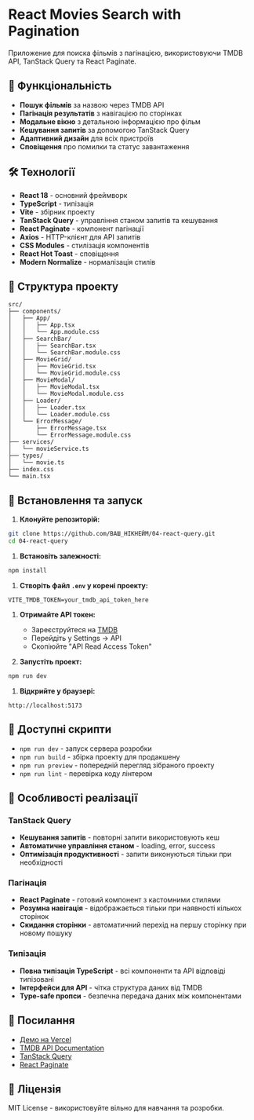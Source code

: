 # React Movies Search with Pagination

Приложение для поиска фільмів з пагінацією, використовуючи TMDB API, TanStack Query та React Paginate.

## 🚀 Функціональність

- **Пошук фільмів** за назвою через TMDB API
- **Пагінація результатів** з навігацією по сторінках
- **Модальне вікно** з детальною інформацією про фільм
- **Кешування запитів** за допомогою TanStack Query
- **Адаптивний дизайн** для всіх пристроїв
- **Сповіщення** про помилки та статус завантаження

## 🛠 Технології

- **React 18** - основний фреймворк
- **TypeScript** - типізація
- **Vite** - збірник проекту
- **TanStack Query** - управління станом запитів та кешування
- **React Paginate** - компонент пагінації
- **Axios** - HTTP-клієнт для API запитів
- **CSS Modules** - стилізація компонентів
- **React Hot Toast** - сповіщення
- **Modern Normalize** - нормалізація стилів

## 📁 Структура проекту

```plaintext
src/
├── components/
│   ├── App/
│   │   ├── App.tsx
│   │   └── App.module.css
│   ├── SearchBar/
│   │   ├── SearchBar.tsx
│   │   └── SearchBar.module.css
│   ├── MovieGrid/
│   │   ├── MovieGrid.tsx
│   │   └── MovieGrid.module.css
│   ├── MovieModal/
│   │   ├── MovieModal.tsx
│   │   └── MovieModal.module.css
│   ├── Loader/
│   │   ├── Loader.tsx
│   │   └── Loader.module.css
│   └── ErrorMessage/
│       ├── ErrorMessage.tsx
│       └── ErrorMessage.module.css
├── services/
│   └── movieService.ts
├── types/
│   └── movie.ts
├── index.css
└── main.tsx
```

## 🚀 Встановлення та запуск

1. **Клонуйте репозиторій:**

```bash
git clone https://github.com/ВАШ_НІКНЕЙМ/04-react-query.git
cd 04-react-query
```

1. **Встановіть залежності:**

```bash
npm install
```

1. **Створіть файл `.env` у корені проекту:**

```env
VITE_TMDB_TOKEN=your_tmdb_api_token_here
```

1. **Отримайте API токен:**

   - Зареєструйтеся на [TMDB](https://www.themoviedb.org/)
   - Перейдіть у Settings → API
   - Скопіюйте "API Read Access Token"

1. **Запустіть проект:**

```bash
npm run dev
```

1. **Відкрийте у браузері:**

```plaintext
http://localhost:5173
```

## 🔧 Доступні скрипти

- `npm run dev` - запуск сервера розробки
- `npm run build` - збірка проекту для продакшену
- `npm run preview` - попередній перегляд зібраного проекту
- `npm run lint` - перевірка коду лінтером

## 🌟 Особливості реалізації

### TanStack Query

- **Кешування запитів** - повторні запити використовують кеш
- **Автоматичне управління станом** - loading, error, success
- **Оптимізація продуктивності** - запити виконуються тільки при необхідності

### Пагінація

- **React Paginate** - готовий компонент з кастомними стилями
- **Розумна навігація** - відображається тільки при наявності кількох сторінок
- **Скидання сторінки** - автоматичний перехід на першу сторінку при новому пошуку

### Типізація

- **Повна типізація TypeScript** - всі компоненти та API відповіді типізовані
- **Інтерфейси для API** - чітка структура даних від TMDB
- **Type-safe пропси** - безпечна передача даних між компонентами

## 🔗 Посилання

- [Демо на Vercel](ваше_посилання_на_vercel)
- [TMDB API Documentation](https://developers.themoviedb.org/3)
- [TanStack Query](https://tanstack.com/query/latest)
- [React Paginate](https://github.com/AdeleD/react-paginate)

## 📝 Ліцензія

MIT License - використовуйте вільно для навчання та розробки.
